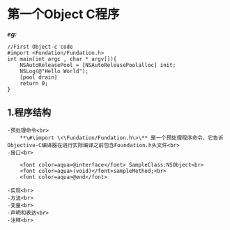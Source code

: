 # 第一个Object C程序  
***eg:***<br>
	
	//First Object-c code
	#import <Fundation/Fundation.h>
	int main(int argc , char * argv[]){
		NSAutoReleasePool = [NSAutoReleasePoolalloc] init;
		NSLog(@"Hello World");
		[pool drain]
		return 0;
	}
		
## 1.程序结构<br>
	-预处理命令<br>
		**\#\import \<\Fundation/Fundation.h\>\** 是一个预处理程序命令，它告诉Objective-C编译器在进行实际编译之前包含Foundation.h头文件<br>		
	-接口<br>
	
		<font color=aqua>@interface</font> SampleClass:NSObject<br>
		<font color=aqua>(void)</font>sampleMethod;<br>
		<font color=aqua>@end</font>
		
	-实现<br>
	-方法<br>
	-变量<br>
	-声明和表达<br>
	-注释<br>
